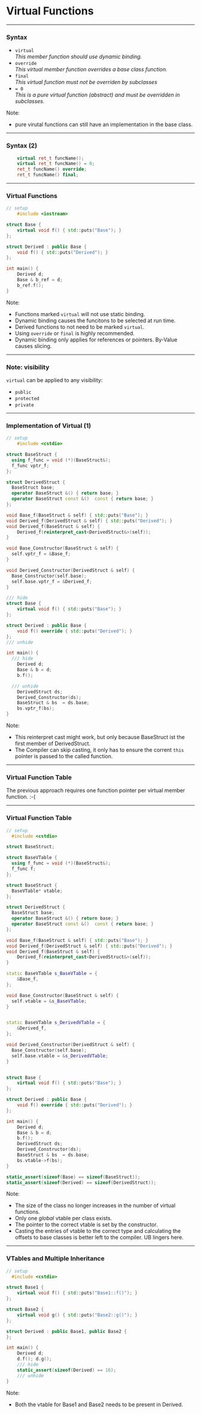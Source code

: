 
# Virtual Functions

---

### Syntax

* `virtual` <br/>
  _This member function should use dynamic binding._
* `override` <br/>
  _This virtual member function overrides a base class function._
* `final` <br/>
  _This virtual function must not be overriden by subclasses_
* `= 0`  <br/>
  _This is a pure virtual function (abstract) and must be overridden in subclasses._

Note:
* pure virutal functions can still have an implementation in the base class.

---

### Syntax (2)

```cpp
    virtual ret_t funcName();
    virtual ret_t funcName() = 0;
    ret_t funcName() override;
    ret_t funcName() final;
```

---

### Virtual Functions

```cpp
// setup
    #include <iostream> 

struct Base {
    virtual void f() { std::puts("Base"); }
};

struct Derived : public Base {
    void f() { std::puts("Derived"); }
};

int main() {
    Derived d;
    Base & b_ref = d;
    b_ref.f();
}

```

Note: 
* Functions marked `virtual` will not use static binding.
* Dynamic binding causes the funcitons to be selected at run time.
* Derived functions to not need to be marked `virtual`. 
* Using `override` or `final` is highly recommended.
* Dynamic binding only applies for references or pointers. By-Value causes slicing.

---

### Note: visibility

`virtual` can be applied to any visibility:
* `public`
* `protected`
* `private`

---

### Implementation of Virtual (1)

```cpp
// setup
    #include <cstdio> 

struct BaseStruct {
  using f_func = void (*)(BaseStruct&);
  f_func vptr_f;
};

struct DerivedStruct {
  BaseStruct base;
  operator BaseStruct &() { return base; }
  operator BaseStruct const &()  const { return base; }
};

void Base_f(BaseStruct & self) { std::puts("Base"); }
void Derived_f(DerivedStruct & self) { std::puts("Derived"); }
void Derived_f(BaseStruct & self) { 
    Derived_f(reinterpret_cast<DerivedStruct&>(self));
}

void Base_Constructor(BaseStruct & self) {
  self.vptr_f = &Base_f;
}

void Derived_Constructor(DerivedStruct & self) {
  Base_Constructor(self.base);
  self.base.vptr_f = &Derived_f;
}

/// hide
struct Base {
    virtual void f() { std::puts("Base"); }
};

struct Derived : public Base {
    void f() override { std::puts("Derived"); }
};
/// unhide

int main() {
  /// hide
    Derived d;
    Base & b = d;
    b.f();

  /// unhide
    DerivedStruct ds;
    Derived_Constructor(ds);
    BaseStruct & bs  = ds.base;
    bs.vptr_f(bs);
}
```

Note:
* This reinterpret cast might work, but only because BaseStruct ist the first member of DerivedStruct.
* The Compiler can skip casting, it only has to ensure the corrent `this` pointer is passed to the called function.

---

### Virtual Function Table
The previous approach requires one function pointer per virtual member function. :-(

---

### Virtual Function Table

```cpp
// setup
  #include <cstdio> 

struct BaseStruct;

struct BaseVTable {
  using f_func = void (*)(BaseStruct&);
  f_func f;
};

struct BaseStruct {
  BaseVTable* vtable;
};

struct DerivedStruct {
  BaseStruct base;
  operator BaseStruct &() { return base; }
  operator BaseStruct const &()  const { return base; }
};

void Base_f(BaseStruct & self) { std::puts("Base"); }
void Derived_f(DerivedStruct & self) { std::puts("Derived"); }
void Derived_f(BaseStruct & self) { 
    Derived_f(reinterpret_cast<DerivedStruct&>(self));
}

static BaseVTable s_BaseVTable = {
    &Base_f,
};

void Base_Constructor(BaseStruct & self) {
  self.vtable = &s_BaseVTable;
}


static BaseVTable s_DerivedVTable = {
    &Derived_f,
};

void Derived_Constructor(DerivedStruct & self) {
  Base_Constructor(self.base);
  self.base.vtable = &s_DerivedVTable;
}


struct Base {
    virtual void f() { std::puts("Base"); }
};

struct Derived : public Base {
    void f() override { std::puts("Derived"); }
};

int main() {
    Derived d;
    Base & b = d;
    b.f();
    DerivedStruct ds;
    Derived_Constructor(ds);
    BaseStruct & bs  = ds.base;
    bs.vtable->f(bs);
}

static_assert(sizeof(Base) == sizeof(BaseStruct));
static_assert(sizeof(Derived) == sizeof(DerivedStruct));
```

Note:
* The size of the class no longer increases in the number of virtual functions.
* Only one _global_ vtable per class exists.
* The pointer to the correct vtable is set by the constructor.
* Casting the entries of  vtable to the correct type and calculating the offsets to base classes is better left to the compiler. UB lingers here.

---

### VTables and Multiple Inheritance

```cpp
// setup
  #include <cstdio>

struct Base1 {
    virtual void f() { std::puts("Base1::f()"); }
};

struct Base2 {
    virtual void g() { std::puts("Base2::g()"); }
};

struct Derived : public Base1, public Base2 {
};

int main() {
    Derived d;
    d.f(); d.g();
    /// hide
    static_assert(sizeof(Derived) == 16);
    /// unhide
}
```

Note:
* Both the vtable for Base1 and Base2 needs to be present in Derived.
